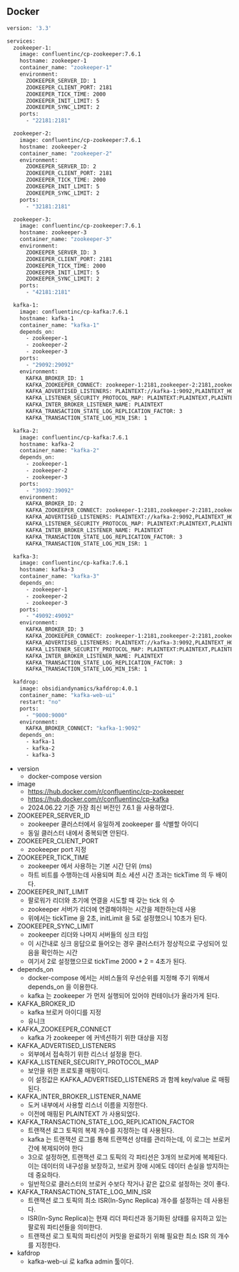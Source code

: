 ## Docker
```dockerfile
version: '3.3'

services:
  zookeeper-1:
    image: confluentinc/cp-zookeeper:7.6.1
    hostname: zookeeper-1
    container_name: "zookeeper-1"
    environment:
      ZOOKEEPER_SERVER_ID: 1
      ZOOKEEPER_CLIENT_PORT: 2181
      ZOOKEEPER_TICK_TIME: 2000
      ZOOKEEPER_INIT_LIMIT: 5
      ZOOKEEPER_SYNC_LIMIT: 2
    ports:
      - "22181:2181"

  zookeeper-2:
    image: confluentinc/cp-zookeeper:7.6.1
    hostname: zookeeper-2
    container_name: "zookeeper-2"
    environment:
      ZOOKEEPER_SERVER_ID: 2
      ZOOKEEPER_CLIENT_PORT: 2181
      ZOOKEEPER_TICK_TIME: 2000
      ZOOKEEPER_INIT_LIMIT: 5
      ZOOKEEPER_SYNC_LIMIT: 2
    ports:
      - "32181:2181"

  zookeeper-3:
    image: confluentinc/cp-zookeeper:7.6.1
    hostname: zookeeper-3
    container_name: "zookeeper-3"
    environment:
      ZOOKEEPER_SERVER_ID: 3
      ZOOKEEPER_CLIENT_PORT: 2181
      ZOOKEEPER_TICK_TIME: 2000
      ZOOKEEPER_INIT_LIMIT: 5
      ZOOKEEPER_SYNC_LIMIT: 2
    ports:
      - "42181:2181"

  kafka-1:
    image: confluentinc/cp-kafka:7.6.1
    hostname: kafka-1
    container_name: "kafka-1"
    depends_on:
      - zookeeper-1
      - zookeeper-2
      - zookeeper-3
    ports:
      - "29092:29092"
    environment:
      KAFKA_BROKER_ID: 1
      KAFKA_ZOOKEEPER_CONNECT: zookeeper-1:2181,zookeeper-2:2181,zookeeper-3:2181
      KAFKA_ADVERTISED_LISTENERS: PLAINTEXT://kafka-1:9092,PLAINTEXT_HOST://localhost:29092
      KAFKA_LISTENER_SECURITY_PROTOCOL_MAP: PLAINTEXT:PLAINTEXT,PLAINTEXT_HOST:PLAINTEXT
      KAFKA_INTER_BROKER_LISTENER_NAME: PLAINTEXT
      KAFKA_TRANSACTION_STATE_LOG_REPLICATION_FACTOR: 3
      KAFKA_TRANSACTION_STATE_LOG_MIN_ISR: 1

  kafka-2:
    image: confluentinc/cp-kafka:7.6.1
    hostname: kafka-2
    container_name: "kafka-2"
    depends_on:
      - zookeeper-1
      - zookeeper-2
      - zookeeper-3
    ports:
      - "39092:39092"
    environment:
      KAFKA_BROKER_ID: 2
      KAFKA_ZOOKEEPER_CONNECT: zookeeper-1:2181,zookeeper-2:2181,zookeeper-3:2181
      KAFKA_ADVERTISED_LISTENERS: PLAINTEXT://kafka-2:9092,PLAINTEXT_HOST://localhost:39092
      KAFKA_LISTENER_SECURITY_PROTOCOL_MAP: PLAINTEXT:PLAINTEXT,PLAINTEXT_HOST:PLAINTEXT
      KAFKA_INTER_BROKER_LISTENER_NAME: PLAINTEXT
      KAFKA_TRANSACTION_STATE_LOG_REPLICATION_FACTOR: 3
      KAFKA_TRANSACTION_STATE_LOG_MIN_ISR: 1

  kafka-3:
    image: confluentinc/cp-kafka:7.6.1
    hostname: kafka-3
    container_name: "kafka-3"
    depends_on:
      - zookeeper-1
      - zookeeper-2
      - zookeeper-3
    ports:
      - "49092:49092"
    environment:
      KAFKA_BROKER_ID: 3
      KAFKA_ZOOKEEPER_CONNECT: zookeeper-1:2181,zookeeper-2:2181,zookeeper-3:2181
      KAFKA_ADVERTISED_LISTENERS: PLAINTEXT://kafka-3:9092,PLAINTEXT_HOST://localhost:49092
      KAFKA_LISTENER_SECURITY_PROTOCOL_MAP: PLAINTEXT:PLAINTEXT,PLAINTEXT_HOST:PLAINTEXT
      KAFKA_INTER_BROKER_LISTENER_NAME: PLAINTEXT
      KAFKA_TRANSACTION_STATE_LOG_REPLICATION_FACTOR: 3
      KAFKA_TRANSACTION_STATE_LOG_MIN_ISR: 1

  kafdrop:
    image: obsidiandynamics/kafdrop:4.0.1
    container_name: "kafka-web-ui"
    restart: "no"
    ports:
      - "9000:9000"
    environment:
      KAFKA_BROKER_CONNECT: "kafka-1:9092"
    depends_on:
      - kafka-1
      - kafka-2
      - kafka-3
```

* version
    * docker-compose version
* image
    * https://hub.docker.com/r/confluentinc/cp-zookeeper
    * https://hub.docker.com/r/confluentinc/cp-kafka
    * 2024.06.22 기준 가장 최신 버전인 7.6.1 을 사용하였다.
* ZOOKEEPER_SERVER_ID
    * zookeeper 클러스터에서 유일하게 zookeeper 를 식별할 아이디
    * 동일 클러스터 내에서 중복되면 안된다.
* ZOOKEEPER_CLIENT_PORT
    * zookeeper port 지정
* ZOOKEEPER_TICK_TIME
    * zookeeper 에서 사용하는 기본 시간 단위 (ms)
    * 하트 비트를 수행하는데 사용되며 최소 세션 시간 초과는 tickTime 의 두 배이다.
* ZOOKEEPER_INIT_LIMIT
    * 팔로워가 리더와 초기에 연결을 시도할 때 갖는 tick 의 수
    * zookeeper 서버가 리더에 연결해야하는 시간을 제한하는데 사용
    * 위에서는 tickTime 을 2초, initLimit 을 5로 설정했으니 10초가 된다.
* ZOOKEEPER_SYNC_LIMIT
    * zookeeper 리더와 나머지 서버들의 싱크 타임
    * 이 시간내로 싱크 응답으로 들어오는 경우 클러스터가 정상적으로 구성되어 있음을 확인하는 시간
    * 여기서 2로 설정했으므로 tickTime 2000 * 2 = 4초가 된다.
* depends_on
    * docker-compose 에서는 서비스들의 우선순위를 지정해 주기 위해서 depends_on 을 이용한다.
    * kafka 는 zookeeper 가 먼저 실행되어 있어야 컨테이너가 올라가게 된다.
* KAFKA_BROKER_ID
    * kafka 브로커 아이디를 지정
    * 유니크
* KAFKA_ZOOKEEPER_CONNECT
    * kafka 가 zookeeper 에 커넥션하기 위한 대상을 지정
* KAFKA_ADVERTISED_LISTENERS
    * 외부에서 접속하기 위한 리스너 설정을 한다.
* KAFKA_LISTENER_SECURITY_PROTOCOL_MAP
    * 보안을 위한 프로토콜 매핑이디.
    * 이 설정값은 KAFKA_ADVERTISED_LISTENERS 과 함께 key/value 로 매핑된다.
* KAFKA_INTER_BROKER_LISTENER_NAME
    * 도커 내부에서 사용할 리스너 이름을 지정한다.
    * 이전에 매핑된 PLAINTEXT 가 사용되었다.
* KAFKA_TRANSACTION_STATE_LOG_REPLICATION_FACTOR
    * 트랜잭션 로그 토픽의 복제 개수를 지정하는 데 사용된다.
    * kafka 는 트랜잭션 로그를 통해 트랜잭션 상태를 관리하는데, 이 로그는 브로커 간에 복제되어야 한다
    * 3으로 설정하면, 트랜잭션 로그 토픽의 각 파티션은 3개의 브로커에 복제된다. 이는 데이터의 내구성을 보장하고, 브로커 장애 시에도 데이터 손실을 방지하는 데 중요하다.
    * 일반적으로 클러스터의 브로커 수보다 작거나 같은 값으로 설정하는 것이 좋다.
* KAFKA_TRANSACTION_STATE_LOG_MIN_ISR
    * 트랜잭션 로그 토픽의 최소 ISR(In-Sync Replica) 개수를 설정하는 데 사용된다.
    * ISR(In-Sync Replica)는 현재 리더 파티션과 동기화된 상태를 유지하고 있는 팔로워 파티션들을 의미한다.
    * 트랜잭션 로그 토픽의 파티션이 커밋을 완료하기 위해 필요한 최소 ISR 의 개수를 지정한다.
* kafdrop
    * kafka-web-ui 로 kafka admin 툴이다.